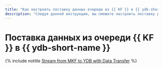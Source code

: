 ```yaml
---
title: "Как настроить поставку данных очереди из {{ KF }} в {{ ydb-short-name }}"
description: "Следуя данной инструкции, вы сможете настроить поставку данных очереди из {{ KF }} в {{ ydb-short-name }}."
---
```


# Поставка данных из очереди {{ KF }} в {{ ydb-short-name }}

{% include notitle [Stream from MKF to YDB with Data Transfer](../../_tutorials/dataplatform/data-transfer-mkf-ydb.md) %}
